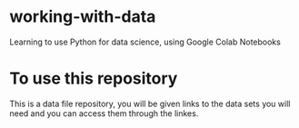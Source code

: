 # working-with-data
Learning to use Python for data science, using Google Colab Notebooks

# To use this repository

This is a data file repository, you will be given links to the data sets you will need and you can access them through the linkes.  

